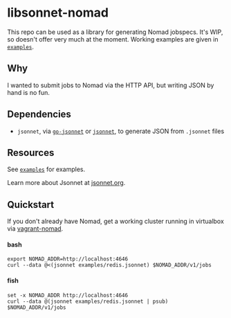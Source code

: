 # libsonnet-nomad

This repo can be used as a library for generating Nomad jobspecs. It's WIP, so
doesn't offer very much at the moment. Working examples are
given in [`examples`](examples/).

## Why

I wanted to submit jobs to Nomad via the HTTP API, but writing JSON by hand is
no fun.

## Dependencies

* `jsonnet`, via [`go-jsonnet`](https://github.com/google/go-jsonnet) or
  [`jsonnet`](https://github.com/google/jsonnet), to generate JSON from
  `.jsonnet` files

## Resources

See [`examples`](examples/) for examples.

Learn more about Jsonnet at [jsonnet.org](https://jsonnet.org).

## Quickstart

If you don't already have Nomad, get a working cluster running in virtualbox
via [vagrant-nomad](https://github.com/krishicks/vagrant-nomad).

#### bash
```
export NOMAD_ADDR=http://localhost:4646
curl --data @<(jsonnet examples/redis.jsonnet) $NOMAD_ADDR/v1/jobs
```

#### fish
```
set -x NOMAD_ADDR http://localhost:4646
curl --data @(jsonnet examples/redis.jsonnet | psub) $NOMAD_ADDR/v1/jobs
```
